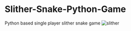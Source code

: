 # Slither-Snake-Python-Game
Python based single player slither snake game
![slither](https://user-images.githubusercontent.com/36961513/131455927-2acfd416-398b-472b-96ca-a37a25d2ecd0.gif)

